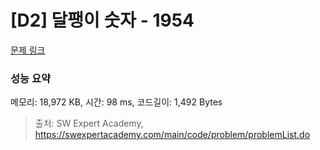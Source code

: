 # [D2] 달팽이 숫자 - 1954 

[문제 링크](https://swexpertacademy.com/main/code/problem/problemDetail.do?contestProbId=AV5PobmqAPoDFAUq) 

### 성능 요약

메모리: 18,972 KB, 시간: 98 ms, 코드길이: 1,492 Bytes



> 출처: SW Expert Academy, https://swexpertacademy.com/main/code/problem/problemList.do
